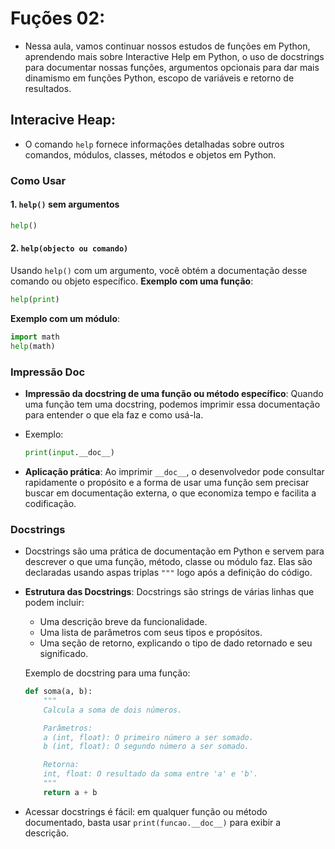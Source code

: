 # Fuções 02:
- Nessa aula, vamos continuar nossos estudos de funções em Python, aprendendo mais sobre Interactive Help em Python, o uso de docstrings para documentar nossas funções, argumentos opcionais para dar mais dinamismo em funções Python, escopo de variáveis e retorno de resultados.

## Interacive Heap:
- O comando `help` fornece informações detalhadas sobre outros comandos, módulos, classes, métodos e objetos em Python.
### Como Usar
#### 1. `help()` sem argumentos
```python
help()
```
#### 2. `help(objecto ou comando)`
Usando `help()` com um argumento, você obtém a documentação desse comando ou objeto específico.
**Exemplo com uma função**:
```python
help(print)
```

**Exemplo com um módulo**:
```python
import math
help(math)
```

### Impressão Doc
- **Impressão da docstring de uma função ou método específico**:
   Quando uma função tem uma docstring, podemos imprimir essa documentação para entender o que ela faz e como usá-la.

+ Exemplo:
   ```python
   print(input.__doc__)
   ```

-  **Aplicação prática**:
   Ao imprimir `__doc__`, o desenvolvedor pode consultar rapidamente o propósito e a forma de usar uma função sem precisar buscar em documentação externa, o que economiza tempo e facilita a codificação.

### Docstrings

- Docstrings são uma prática de documentação em Python e servem para descrever o que uma função, método, classe ou módulo faz. Elas são declaradas usando aspas triplas `"""` logo após a definição do código. 

+ **Estrutura das Docstrings**:
   Docstrings são strings de várias linhas que podem incluir:
   - Uma descrição breve da funcionalidade.
   - Uma lista de parâmetros com seus tipos e propósitos.
   - Uma seção de retorno, explicando o tipo de dado retornado e seu significado.

   Exemplo de docstring para uma função:
   ```python
   def soma(a, b):
       """
       Calcula a soma de dois números.

       Parâmetros:
       a (int, float): O primeiro número a ser somado.
       b (int, float): O segundo número a ser somado.

       Retorna:
       int, float: O resultado da soma entre 'a' e 'b'.
       """
       return a + b
   ```

- Acessar docstrings é fácil: em qualquer função ou método documentado, basta usar `print(funcao.__doc__)` para exibir a descrição.


